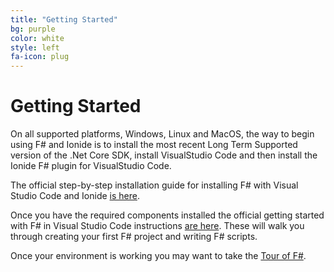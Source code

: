 ```yaml
---
title: "Getting Started"
bg: purple
color: white
style: left
fa-icon: plug
---
```


# Getting Started
On all supported platforms, Windows, Linux and MacOS, the way to begin using F# and Ionide is to install the most recent Long Term Supported version of the .Net Core SDK, install VisualStudio Code and then install the Ionide F# plugin for VisualStudio Code. 

The official step-by-step installation guide for installing F# with Visual Studio Code and Ionide [is here](https://www.microsoft.com/net/core).

Once you have the required components installed the official getting started with F# in Visual Studio Code instructions [are here](https://docs.microsoft.com/en-us/dotnet/fsharp/get-started/get-started-vscode). These will walk you through creating your first F# project and writing F# scripts. 

Once your environment is working you may want to take the [Tour of F#](https://docs.microsoft.com/en-us/dotnet/fsharp/tour).





